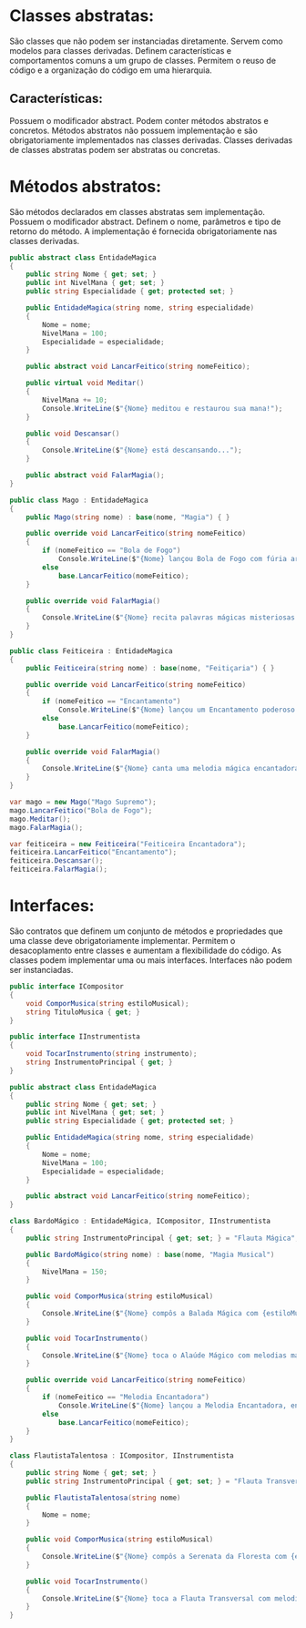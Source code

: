 # Classes abstratas:

São classes que não podem ser instanciadas diretamente.
Servem como modelos para classes derivadas.
Definem características e comportamentos comuns a um grupo de classes.
Permitem o reuso de código e a organização do código em uma hierarquia.
## Características:

Possuem o modificador abstract.
Podem conter métodos abstratos e concretos.
Métodos abstratos não possuem implementação e são obrigatoriamente implementados nas classes derivadas.
Classes derivadas de classes abstratas podem ser abstratas ou concretas.

# Métodos abstratos:
São métodos declarados em classes abstratas sem implementação.
Possuem o modificador abstract.
Definem o nome, parâmetros e tipo de retorno do método.
A implementação é fornecida obrigatoriamente nas classes derivadas.


```c#
public abstract class EntidadeMagica
{
    public string Nome { get; set; }
    public int NivelMana { get; set; }
    public string Especialidade { get; protected set; }

    public EntidadeMagica(string nome, string especialidade)
    {
        Nome = nome;
        NivelMana = 100;
        Especialidade = especialidade;
    }

    public abstract void LancarFeitico(string nomeFeitico);

    public virtual void Meditar()
    {
        NivelMana += 10;
        Console.WriteLine($"{Nome} meditou e restaurou sua mana!");
    }

    public void Descansar()
    {
        Console.WriteLine($"{Nome} está descansando...");
    }

    public abstract void FalarMagia();
}

public class Mago : EntidadeMagica
{
    public Mago(string nome) : base(nome, "Magia") { }

    public override void LancarFeitico(string nomeFeitico)
    {
        if (nomeFeitico == "Bola de Fogo")
            Console.WriteLine($"{Nome} lançou Bola de Fogo com fúria ardente!");
        else
            base.LancarFeitico(nomeFeitico);
    }

    public override void FalarMagia()
    {
        Console.WriteLine($"{Nome} recita palavras mágicas misteriosas!");
    }
}

public class Feiticeira : EntidadeMagica
{
    public Feiticeira(string nome) : base(nome, "Feitiçaria") { }

    public override void LancarFeitico(string nomeFeitico)
    {
        if (nomeFeitico == "Encantamento")
            Console.WriteLine($"{Nome} lançou um Encantamento poderoso!");
        else
            base.LancarFeitico(nomeFeitico);
    }

    public override void FalarMagia()
    {
        Console.WriteLine($"{Nome} canta uma melodia mágica encantadora!");
    }
}

var mago = new Mago("Mago Supremo");
mago.LancarFeitico("Bola de Fogo");
mago.Meditar();
mago.FalarMagia();

var feiticeira = new Feiticeira("Feiticeira Encantadora");
feiticeira.LancarFeitico("Encantamento");
feiticeira.Descansar();
feiticeira.FalarMagia();

```
# Interfaces:
São contratos que definem um conjunto de métodos e propriedades que uma classe deve obrigatoriamente implementar.
Permitem o desacoplamento entre classes e aumentam a flexibilidade do código.
As classes podem implementar uma ou mais interfaces.
Interfaces não podem ser instanciadas.

```c#
public interface ICompositor
{
    void ComporMusica(string estiloMusical);
    string TituloMusica { get; }
}

public interface IInstrumentista
{
    void TocarInstrumento(string instrumento);
    string InstrumentoPrincipal { get; }
}

public abstract class EntidadeMagica
{
    public string Nome { get; set; }
    public int NivelMana { get; set; }
    public string Especialidade { get; protected set; }

    public EntidadeMagica(string nome, string especialidade)
    {
        Nome = nome;
        NivelMana = 100;
        Especialidade = especialidade;
    }

    public abstract void LancarFeitico(string nomeFeitico);
}

class BardoMágico : EntidadeMágica, ICompositor, IInstrumentista
{
    public string InstrumentoPrincipal { get; set; } = "Flauta Mágica";

    public BardoMágico(string nome) : base(nome, "Magia Musical")
    {
        NivelMana = 150;
    }

    public void ComporMusica(string estiloMusical)
    {
        Console.WriteLine($"{Nome} compôs a Balada Mágica com {estiloMusical}!");
    }

    public void TocarInstrumento()
    {
        Console.WriteLine($"{Nome} toca o Alaúde Mágico com melodias mágicas!");
    }

    public override void LancarFeitico(string nomeFeitico)
    {
        if (nomeFeitico == "Melodia Encantadora")
            Console.WriteLine($"{Nome} lançou a Melodia Encantadora, enfeitiçando o público!");
        else
            base.LancarFeitico(nomeFeitico);
    }
}

class FlautistaTalentosa : ICompositor, IInstrumentista
{
    public string Nome { get; set; }
    public string InstrumentoPrincipal { get; set; } = "Flauta Transversal";

    public FlautistaTalentosa(string nome)
    {
        Nome = nome;
    }

    public void ComporMusica(string estiloMusical)
    {
        Console.WriteLine($"{Nome} compôs a Serenata da Floresta com {estiloMusical}!");
    }

    public void TocarInstrumento()
    {
        Console.WriteLine($"{Nome} toca a Flauta Transversal com melodias vibrantes!");
    }
}

